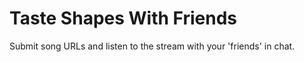 Taste Shapes With Friends
=========================

Submit song URLs and listen to the stream with your 'friends' in chat.